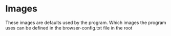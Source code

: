 # Images
These images are defaults used by the program. Which images the program uses can be defined in the browser-config.txt file in the root
